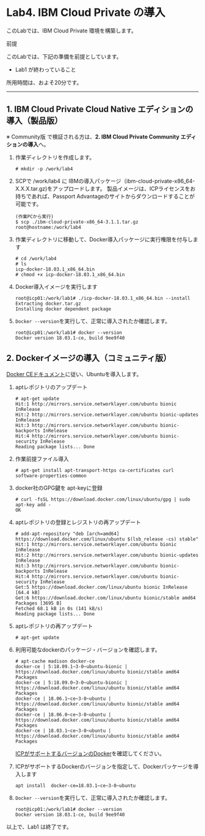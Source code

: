 
# Lab4. IBM Cloud Private の導入

このLabでは、IBM Cloud Private 環境を構築します。

前提

このLabでは、下記の準備を前提としています。
- Lab1 が終わっていること
  
所用時間は、およそ20分です。

----


## 1. IBM Cloud Private Cloud Native エディションの導入（製品版） 
  ※ Community版 で検証される方は、**2. IBM Cloud Private Community エディションの導入**へ。
  
1. 作業ディレクトリを作成します。
    ```
    # mkdir -p /work/lab4
    ```

1. SCPで /work/lab4 に IBMの導入パッケージ（ibm-cloud-private-x86_64-X.X.X.tar.gz)をアップロードします。
   製品イメージは、ICPライセンスをお持ちであれば、Passport Advantageのサイトからダウンロードすることが可能です。
    ```
    (作業PCから実行)
    $ scp ./ibm-cloud-private-x86_64-3.1.1.tar.gz root@hostname:/work/lab4
    ```
1. 作業ディレクトリに移動して、Docker導入パッケージに実行権限を付与します
    ```
    # cd /work/lab4
    # ls
    icp-docker-18.03.1_x86_64.bin
    # chmod +x icp-docker-18.03.1_x86_64.bin
    ``` 
1. Docker導入イメージを実行します
    ```
    root@icp01:/work/lab1# ./icp-docker-18.03.1_x86_64.bin --install
    Extracting docker.tar.gz
    Installing docker dependent package
    ```
1. `Docker --version`を実行して、正常に導入されたか確認します。
    ```
    root@icp01:/work/lab1# docker --version
    Docker version 18.03.1-ce, build 9ee9f40
    ```
  
## 2. Dockerイメージの導入（コミュニティ版）
[Docker CEドキュメント](https://docs.docker.com/install/linux/docker-ce/ubuntu/)に従い、Ubuntuを導入します。

1. aptレポジトリのアップデート
    ```
    # apt-get update
    Hit:1 http://mirrors.service.networklayer.com/ubuntu bionic InRelease
    Hit:2 http://mirrors.service.networklayer.com/ubuntu bionic-updates InRelease
    Hit:3 http://mirrors.service.networklayer.com/ubuntu bionic-backports InRelease
    Hit:4 http://mirrors.service.networklayer.com/ubuntu bionic-security InRelease
    Reading package lists... Done
    ```
1. 作業前提ファイル導入
    ```
    # apt-get install apt-transport-https ca-certificates curl software-properties-common
    ```
1. docker社のGPG鍵を apt-keyに登録
    ```
    # curl -fsSL https://download.docker.com/linux/ubuntu/gpg | sudo apt-key add -
    OK
    ```
1. aptレポジトリの登録とレジストリの再アップデート
    ```
    # add-apt-repository "deb [arch=amd64] https://download.docker.com/linux/ubuntu $(lsb_release -cs) stable"
    Hit:1 http://mirrors.service.networklayer.com/ubuntu bionic InRelease
    Hit:2 http://mirrors.service.networklayer.com/ubuntu bionic-updates InRelease
    Hit:3 http://mirrors.service.networklayer.com/ubuntu bionic-backports InRelease
    Hit:4 http://mirrors.service.networklayer.com/ubuntu bionic-security InRelease
    Get:5 https://download.docker.com/linux/ubuntu bionic InRelease [64.4 kB]
    Get:6 https://download.docker.com/linux/ubuntu bionic/stable amd64 Packages [3695 B]
    Fetched 68.1 kB in 0s (141 kB/s)
    Reading package lists... Done
    ```
1. aptレポジトリの再アップデート
    ```
    # apt-get update 
    ```
1. 利用可能なdockerのパッケージ・バージョンを確認します。
    ```
    # apt-cache madison docker-ce
    docker-ce | 5:18.09.1~3-0~ubuntu-bionic | https://download.docker.com/linux/ubuntu bionic/stable amd64 Packages
    docker-ce | 5:18.09.0~3-0~ubuntu-bionic | https://download.docker.com/linux/ubuntu bionic/stable amd64 Packages
    docker-ce | 18.06.1~ce~3-0~ubuntu | https://download.docker.com/linux/ubuntu bionic/stable amd64 Packages
    docker-ce | 18.06.0~ce~3-0~ubuntu | https://download.docker.com/linux/ubuntu bionic/stable amd64 Packages
    docker-ce | 18.03.1~ce~3-0~ubuntu | https://download.docker.com/linux/ubuntu bionic/stable amd64 Packages
    ```
    [ICPがサポートするバージョンのDocker](https://www.ibm.com/support/knowledgecenter/ja/SSBS6K_3.1.0/supported_system_config/supported_docker.html)を確認してください。

1. ICPがサポートするDockerのバージョンを指定して、Dockerパッケージを導入します
    ```
    apt install  docker-ce=18.03.1~ce~3-0~ubuntu
    ``` 
1. `Docker --version`を実行して、正常に導入されたか確認します。
    ```
    root@icp01:/work/lab1# docker --version
    Docker version 18.03.1-ce, build 9ee9f40 
    ```
  
以上で、Lab1 は終了です。

